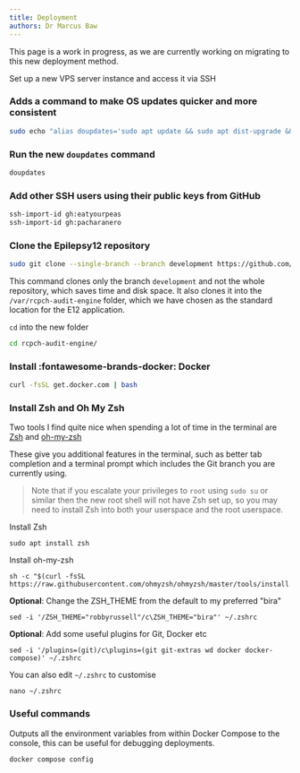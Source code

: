 ```yaml
---
title: Deployment
authors: Dr Marcus Baw
---
```


This page is a work in progress, as we are currently working on migrating to this new deployment method.

Set up a new VPS server instance and access it via SSH

### Adds a command to make OS updates quicker and more consistent

```bash
sudo echo "alias doupdates='sudo apt update && sudo apt dist-upgrade && sudo apt autoremove && sudo apt autoclean'" >> /etc/profile;source /etc/profile
```

### Run the new `doupdates` command

```bash
doupdates
```

### Add other SSH users using their public keys from GitHub

```bash
ssh-import-id gh:eatyourpeas
ssh-import-id gh:pacharanero
```

### Clone the Epilepsy12 repository

```bash
sudo git clone --single-branch --branch development https://github.com/rcpch/rcpch-audit-engine.git /var/rcpch-audit-engine
```

This command clones only the branch `development` and not the whole repository, which saves time and disk space.
It also clones it into the `/var/rcpch-audit-engine` folder, which we have chosen as the standard location for the E12 application.

`cd` into the new folder

```bash
cd rcpch-audit-engine/
```

### Install :fontawesome-brands-docker: Docker

```bash
curl -fsSL get.docker.com | bash
```

### Install Zsh and Oh My Zsh

Two tools I find quite nice when spending a lot of time in the terminal are [Zsh](https://www.zsh.org/) and [oh-my-zsh](https://ohmyz.sh/)

These give you additional features in the terminal, such as better tab completion and a terminal prompt which includes the Git branch you are currently using.

> Note that if you escalate your privileges to `root` using `sudo su` or similar then the new root shell will not have Zsh set up, so you may need to install Zsh into both your userspace and the root userspace.

Install Zsh

```console
sudo apt install zsh
```

Install oh-my-zsh

```console
sh -c "$(curl -fsSL https://raw.githubusercontent.com/ohmyzsh/ohmyzsh/master/tools/install.sh)"
```

**Optional**: Change the ZSH_THEME from the default to my preferred "bira"

```console
sed -i '/ZSH_THEME="robbyrussell"/c\ZSH_THEME="bira"' ~/.zshrc
```

**Optional**: Add some useful plugins for Git, Docker etc

```console
sed -i '/plugins=(git)/c\plugins=(git git-extras wd docker docker-compose)' ~/.zshrc
```

You can also edit `~/.zshrc` to customise

```console
nano ~/.zshrc
```

### Useful commands

Outputs all the environment variables from within Docker Compose to the console, this can be useful for debugging deployments.

```console
docker compose config
```


